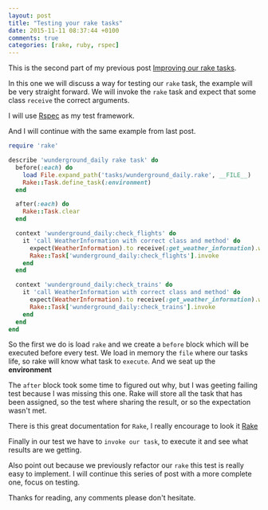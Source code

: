 ```yaml
---
layout: post
title: "Testing your rake tasks"
date: 2015-11-11 08:37:44 +0100
comments: true
categories: [rake, ruby, rspec]
---
```


This is the second part of my previous post [Improving our rake tasks](http://gustavocaso.github.io/2015/11/improving-our-rake-tasks/).

In this one we will discuss a way for testing our `rake` task, the example will be very straight forward.
We will invoke the `rake` task and expect that some class `receive` the correct arguments.

I will use [Rspec](http://rspec.info/) as my test framework.

And I will continue with the same example from last post.

<!-- more -->

```ruby
require 'rake'

describe 'wunderground_daily rake task' do
  before(:each) do
    load File.expand_path('tasks/wunderground_daily.rake', __FILE__)
    Rake::Task.define_task(:environment)
  end

  after(:each) do
    Rake::Task.clear
  end

  context 'wunderground_daily:check_flights' do
    it 'call WeatherInformation with correct class and method' do
      expect(WeatherInformation).to receive(:get_weather_information).with(Pathify::Flight, :airport_destination)
      Rake::Task['wunderground_daily:check_flights'].invoke
    end
  end

  context 'wunderground_daily:check_trains' do
    it 'call WeatherInformation with correct class and method' do
      expect(WeatherInformation).to receive(:get_weather_information).with(Pathify::TrainReservation, :station_destination)
      Rake::Task['wunderground_daily:check_trains'].invoke
    end
  end
end
```

So the first we do is load `rake` and we create a `before` block which will be executed before every test.
We load in memory the `file` where our tasks life, so rake will know what task to `execute`. And we seat up the **environment**

The `after` block took some time to figured out why, but I was geeting failing test because I was missing this one. Rake will store all the task that has been assigned, so the test where sharing the result, or so the expectation wasn't met.

There is this great documentation for `Rake`, I really encourage to look it [Rake](http://ruby-doc.org/stdlib-1.9.3/libdoc/rake/rdoc/index.html)

Finally in our test we have to `invoke our task`, to execute it and see what results are we getting.

Also point out because we previously refactor our `rake` this test is really easy to implement.
I will continue this series of post with a more complete one, focus on testing.

Thanks for reading, any comments please don't hesitate.



